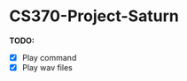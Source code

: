 # CS370-Project-Saturn                                                                                   
**TODO:**                                             
- [x] Play command
- [x] Play wav files

